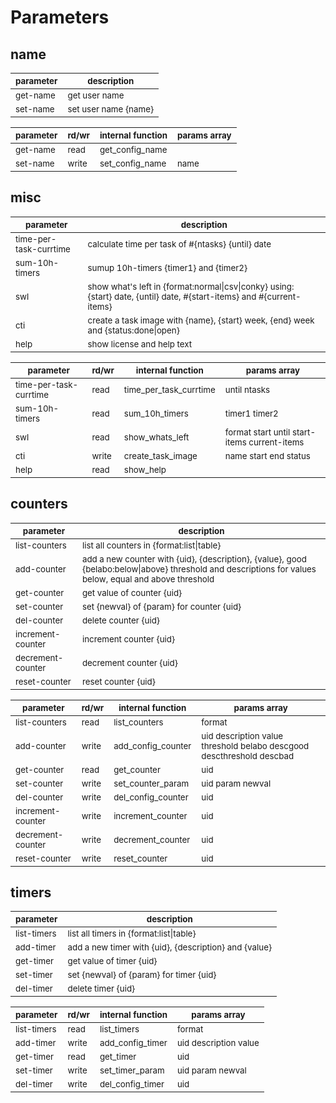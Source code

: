 # Parameters

## name

| <sub>parameter | <sub>description          |
|----------------|---------------------------|
| <sub>get-name  | <sub>get user name        |
| <sub>set-name  | <sub>set user name {name} |

| <sub>parameter | <sub>rd/wr | <sub>internal function       | <sub>params array |
|----------------|------------|------------------------------|-------------------|
| <sub>get-name  | <sub>read  | <sub>get_config_name         |                   |
| <sub>set-name  | <sub>write | <sub>set_config_name         | <sub>name         |

## misc

| <sub>parameter              | <sub>description                                                                                                            |
|-----------------------------|-----------------------------------------------------------------------------------------------------------------------------|
| <sub>time-per-task-currtime | <sub>calculate time per task of #{ntasks} {until} date                                                                      |
| <sub>sum-10h-timers         | <sub>sumup 10h-timers {timer1} and {timer2}                                                                                 |
| <sub>swl                    | <sub>show what's left in {format:normal\|csv\|conky} using: {start} date, {until} date, #{start-items} and #{current-items} |
| <sub>cti                    | <sub>create a task image with {name}, {start} week, {end} week and {status:done\|open}                                      |
| <sub>help                   | <sub>show license and help text                                                                                             |

| <sub>parameter              | <sub>rd/wr | <sub>internal function      | <sub>params array                                 |
|-----------------------------|------------|-----------------------------|---------------------------------------------------|
| <sub>time-per-task-currtime | <sub>read  | <sub>time_per_task_currtime | <sub>until ntasks                                 |
| <sub>sum-10h-timers         | <sub>read  | <sub>sum_10h_timers         | <sub>timer1 timer2                                |
| <sub>swl                    | <sub>read  | <sub>show_whats_left        | <sub>format start until start-items current-items |
| <sub>cti                    | <sub>write | <sub>create_task_image      | <sub>name start end status                        |
| <sub>help                   | <sub>read  | <sub>show_help              |                                                   |

## counters

| <sub>parameter         | <sub>description                                                                                                                                             |
|------------------------|--------------------------------------------------------------------------------------------------------------------------------------------------------------|
| <sub>list-counters     | <sub>list all counters in {format:list\|table}                                                                                                               |
| <sub>add-counter       | <sub>add a new counter with {uid}, {description}, {value}, good {belabo:below\|above} threshold and descriptions for values below, equal and above threshold |
| <sub>get-counter       | <sub>get value of counter {uid}                                                                                                                              |
| <sub>set-counter       | <sub>set {newval} of {param} for counter {uid}                                                                                                               |
| <sub>del-counter       | <sub>delete counter {uid}                                                                                                                                    |
| <sub>increment-counter | <sub>increment counter {uid}                                                                                                                                 |
| <sub>decrement-counter | <sub>decrement counter {uid}                                                                                                                                 |
| <sub>reset-counter     | <sub>reset counter {uid}                                                                                                                                     |

| <sub>parameter         | <sub>rd/wr | <sub>internal function    | <sub>params array                                                          |
|------------------------|------------|---------------------------|----------------------------------------------------------------------------|
| <sub>list-counters     | <sub>read  | <sub>list_counters        | <sub>format                                                                |
| <sub>add-counter       | <sub>write | <sub>add_config_counter   | <sub>uid description value threshold belabo descgood descthreshold descbad |
| <sub>get-counter       | <sub>read  | <sub>get_counter          | <sub>uid                                                                   |
| <sub>set-counter       | <sub>write | <sub>set_counter_param    | <sub>uid param newval                                                      |
| <sub>del-counter       | <sub>write | <sub>del_config_counter   | <sub>uid                                                                   |
| <sub>increment-counter | <sub>write | <sub>increment_counter    | <sub>uid                                                                   |
| <sub>decrement-counter | <sub>write | <sub>decrement_counter    | <sub>uid                                                                   |
| <sub>reset-counter     | <sub>write | <sub>reset_counter        | <sub>uid                                                                   |

## timers

| <sub>parameter   | <sub>description                                           |
|------------------|------------------------------------------------------------|
| <sub>list-timers | <sub>list all timers in {format:list\|table}               |
| <sub>add-timer   | <sub>add a new timer with {uid}, {description} and {value} |
| <sub>get-timer   | <sub>get value of timer {uid}                              |
| <sub>set-timer   | <sub>set {newval} of {param} for timer {uid}               |
| <sub>del-timer   | <sub>delete timer {uid}                                    |

| <sub>parameter   | <sub>rd/wr | <sub>internal function | <sub>params array          |
|------------------|------------|------------------------|----------------------------|
| <sub>list-timers | <sub>read  | <sub>list_timers       | <sub>format                |
| <sub>add-timer   | <sub>write | <sub>add_config_timer  | <sub>uid description value |
| <sub>get-timer   | <sub>read  | <sub>get_timer         | <sub>uid                   |
| <sub>set-timer   | <sub>write | <sub>set_timer_param   | <sub>uid param newval      |
| <sub>del-timer   | <sub>write | <sub>del_config_timer  | <sub>uid                   |
